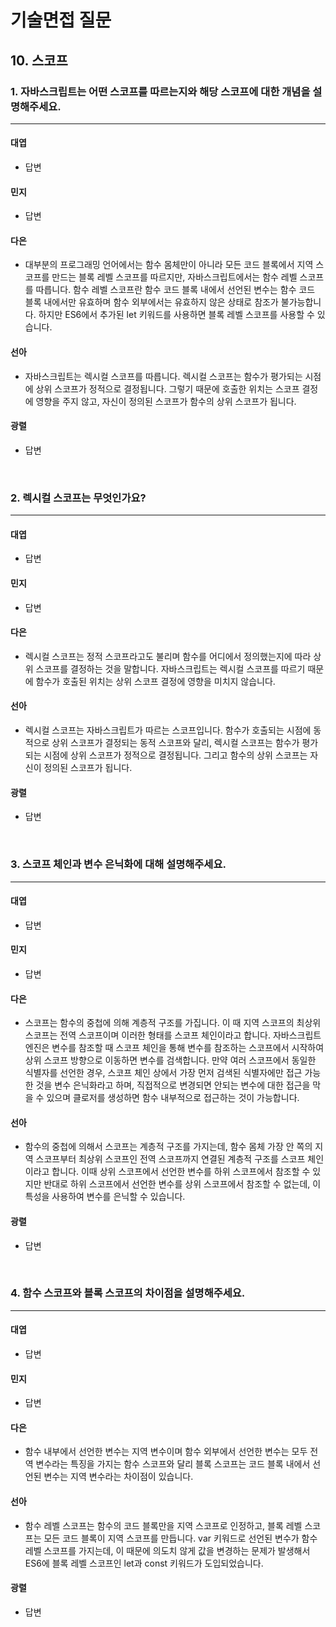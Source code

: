 # 기술면접 질문

## 10. 스코프

### 1. 자바스크립트는 어떤 스코프를 따르는지와 해당 스코프에 대한 개념을 설명해주세요.

<hr>

#### 대엽

- 답변

#### 민지

- 답변

#### 다은

- 대부분의 프로그래밍 언어에서는 함수 몸체만이 아니라 모든 코드 블록에서 지역 스코프를 만드는 블록 레벨 스코프를 따르지만, 자바스크립트에서는 함수 레벨 스코프를 따릅니다. 함수 레벨 스코프란 함수 코드 블록 내에서 선언된 변수는 함수 코드 블록 내에서만 유효하며 함수 외부에서는 유효하지 않은 상태로 참조가 불가능합니다. 하지만 ES6에서 추가된 let 키워드를 사용하면 블록 레벨 스코프를 사용할 수 있습니다.

#### 선아

- 자바스크립트는 렉시컬 스코프를 따릅니다. 렉시컬 스코프는 함수가 평가되는 시점에 상위 스코프가 정적으로 결정됩니다. 그렇기 때문에 호출한 위치는 스코프 결정에 영향을 주지 않고, 자신이 정의된 스코프가 함수의 상위 스코프가 됩니다.

#### 광렬

- 답변

<br>

### 2. 렉시컬 스코프는 무엇인가요?

<hr>

#### 대엽

- 답변

#### 민지

- 답변

#### 다은

- 렉시컬 스코프는 정적 스코프라고도 불리며 함수를 어디에서 정의했는지에 따라 상위 스코프를 결정하는 것을 말합니다. 자바스크립트는 렉시컬 스코프를 따르기 때문에 함수가 호출된 위치는 상위 스코프 결정에 영향을 미치지 않습니다.

#### 선아

- 렉시컬 스코프는 자바스크립트가 따르는 스코프입니다. 함수가 호출되는 시점에 동적으로 상위 스코프가 결정되는 동적 스코프와 달리, 렉시컬 스코프는 함수가 평가되는 시점에 상위 스코프가 정적으로 결정됩니다. 그리고 함수의 상위 스코프는 자신이 정의된 스코프가 됩니다.

#### 광렬

- 답변

<br>

### 3. 스코프 체인과 변수 은닉화에 대해 설명해주세요.

<hr>

#### 대엽

- 답변

#### 민지

- 답변

#### 다은

- 스코프는 함수의 중첩에 의해 계층적 구조를 가집니다. 이 때 지역 스코프의 최상위 스코프는 전역 스코프이며 이러한 형태를 스코프 체인이라고 합니다. 자바스크립트 엔진은 변수를 참조할 때 스코프 체인을 통해 변수를 참조하는 스코프에서 시작하여 상위 스코프 방향으로 이동하면 변수를 검색합니다. 만약 여러 스코프에서 동일한 식별자를 선언한 경우, 스코프 체인 상에서 가장 먼저 검색된 식별자에만 접근 가능한 것을 변수 은닉화라고 하며, 직접적으로 변경되면 안되는 변수에 대한 접근을 막을 수 있으며 클로저를 생성하면 함수 내부적으로 접근하는 것이 가능합니다.

#### 선아

- 함수의 중첩에 의해서 스코프는 계층적 구조를 가지는데, 함수 몸체 가장 안 쪽의 지역 스코프부터 최상위 스코프인 전역 스코프까지 연결된 계층적 구조를 스코프 체인이라고 합니다. 이때 상위 스코프에서 선언한 변수를 하위 스코프에서 참조할 수 있지만 반대로 하위 스코프에서 선언한 변수를 상위 스코프에서 참조할 수 없는데, 이 특성을 사용하여 변수를 은닉할 수 있습니다.

#### 광렬

- 답변

<br>

### 4. 함수 스코프와 블록 스코프의 차이점을 설명해주세요.

<hr>

#### 대엽

- 답변

#### 민지

- 답변

#### 다은

- 함수 내부에서 선언한 변수는 지역 변수이며 함수 외부에서 선언한 변수는 모두 전역 변수라는 특징을 가지는 함수 스코프와 달리 블록 스코프는 코드 블록 내에서 선언된 변수는 지역 변수라는 차이점이 있습니다.

#### 선아

- 함수 레벨 스코프는 함수의 코드 블록만을 지역 스코프로 인정하고, 블록 레벨 스코프는 모든 코드 블록이 지역 스코프를 만듭니다. var 키워드로 선언된 변수가 함수 레벨 스코프를 가지는데, 이 때문에 의도치 않게 값을 변경하는 문제가 발생해서 ES6에 블록 레벨 스코프인 let과 const 키워드가 도입되었습니다.

#### 광렬

- 답변
